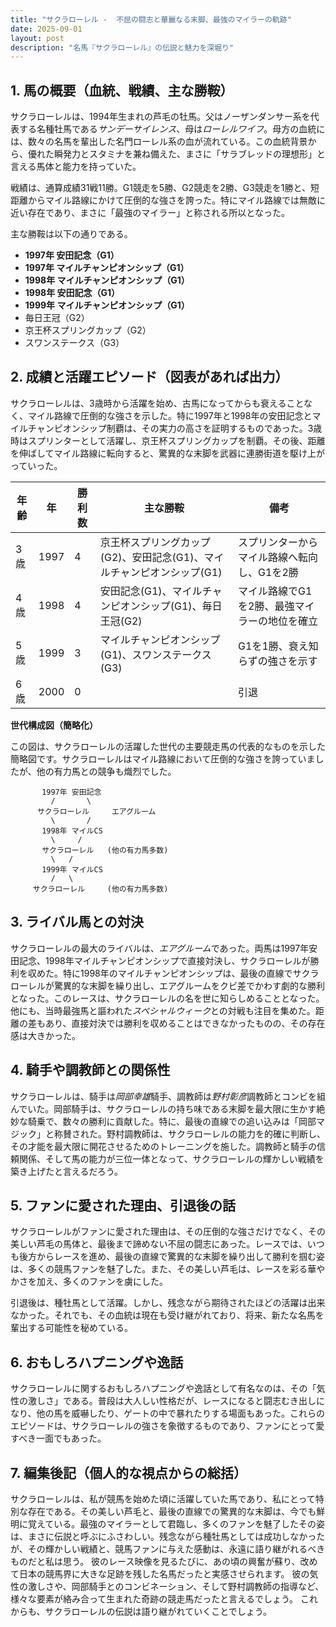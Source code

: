 ```yaml
---
title: "サクラローレル -  不屈の闘志と華麗なる末脚、最強のマイラーの軌跡"
date: 2025-09-01
layout: post
description: "名馬『サクラローレル』の伝説と魅力を深堀り"
---
```


## 1. 馬の概要（血統、戦績、主な勝鞍）

サクラローレルは、1994年生まれの芦毛の牡馬。父はノーザンダンサー系を代表する名種牡馬である*サンデーサイレンス*、母は*ローレルワイフ*。母方の血統には、数々の名馬を輩出した名門ローレル系の血が流れている。この血統背景から、優れた瞬発力とスタミナを兼ね備えた、まさに「サラブレッドの理想形」と言える馬体と能力を持っていた。

戦績は、通算成績31戦11勝。G1競走を5勝、G2競走を2勝、G3競走を1勝と、短距離からマイル路線にかけて圧倒的な強さを誇った。特にマイル路線では無敵に近い存在であり、まさに「最強のマイラー」と称される所以となった。

主な勝鞍は以下の通りである。

* **1997年 安田記念（G1）**
* **1997年 マイルチャンピオンシップ（G1）**
* **1998年 マイルチャンピオンシップ（G1）**
* **1998年 安田記念（G1）**
* **1999年 マイルチャンピオンシップ（G1）**
* 毎日王冠（G2）
* 京王杯スプリングカップ（G2）
* スワンステークス（G3）


## 2. 成績と活躍エピソード（図表があれば出力）

サクラローレルは、3歳時から活躍を始め、古馬になってからも衰えることなく、マイル路線で圧倒的な強さを示した。特に1997年と1998年の安田記念とマイルチャンピオンシップ制覇は、その実力の高さを証明するものであった。3歳時はスプリンターとして活躍し、京王杯スプリングカップを制覇。その後、距離を伸ばしてマイル路線に転向すると、驚異的な末脚を武器に連勝街道を駆け上がっていった。

| 年齢 | 年 | 勝利数 | 主な勝鞍 | 備考 |
|---|---|---|---|---|
| 3歳 | 1997 | 4 | 京王杯スプリングカップ(G2)、安田記念(G1)、マイルチャンピオンシップ(G1) | スプリンターからマイル路線へ転向し、G1を2勝 |
| 4歳 | 1998 | 4 | 安田記念(G1)、マイルチャンピオンシップ(G1)、毎日王冠(G2) | マイル路線でG1を2勝、最強マイラーの地位を確立 |
| 5歳 | 1999 | 3 | マイルチャンピオンシップ(G1)、スワンステークス(G3) | G1を1勝、衰え知らずの強さを示す |
| 6歳 | 2000 | 0 |  |  引退 |


**世代構成図（簡略化）**

この図は、サクラローレルの活躍した世代の主要競走馬の代表的なものを示した簡略図です。サクラローレルはマイル路線において圧倒的な強さを誇っていましたが、他の有力馬との競争も熾烈でした。


```
       1997年 安田記念
         /       \
      サクラローレル     エアグルーム
         \       /
       1998年 マイルCS
         \     /
       サクラローレル   (他の有力馬多数)
         \   /
       1999年 マイルCS
         /   \
     サクラローレル     (他の有力馬多数)
```


## 3. ライバル馬との対決

サクラローレルの最大のライバルは、*エアグルーム*であった。両馬は1997年安田記念、1998年マイルチャンピオンシップで直接対決し、サクラローレルが勝利を収めた。特に1998年のマイルチャンピオンシップは、最後の直線でサクラローレルが驚異的な末脚を繰り出し、エアグルームをクビ差でかわす劇的な勝利となった。このレースは、サクラローレルの名を世に知らしめることとなった。他にも、当時最強馬と謳われた*スペシャルウィーク*との対戦も注目を集めた。距離の差もあり、直接対決では勝利を収めることはできなかったものの、その存在感は大きかった。


## 4. 騎手や調教師との関係性

サクラローレルは、騎手は*岡部幸雄*騎手、調教師は*野村彰彦*調教師とコンビを組んでいた。岡部騎手は、サクラローレルの持ち味である末脚を最大限に生かす絶妙な騎乗で、数々の勝利に貢献した。特に、最後の直線での追い込みは「岡部マジック」と称賛された。野村調教師は、サクラローレルの能力を的確に判断し、その才能を最大限に開花させるためのトレーニングを施した。調教師と騎手の信頼関係、そして馬の能力が三位一体となって、サクラローレルの輝かしい戦績を築き上げたと言えるだろう。


## 5. ファンに愛された理由、引退後の話

サクラローレルがファンに愛された理由は、その圧倒的な強さだけでなく、その美しい芦毛の馬体と、最後まで諦めない不屈の闘志にあった。レースでは、いつも後方からレースを進め、最後の直線で驚異的な末脚を繰り出して勝利を掴む姿は、多くの競馬ファンを魅了した。また、その美しい芦毛は、レースを彩る華やかさを加え、多くのファンを虜にした。

引退後は、種牡馬として活躍。しかし、残念ながら期待されたほどの活躍は出来なかった。それでも、その血統は現在も受け継がれており、将来、新たな名馬を輩出する可能性を秘めている。


## 6. おもしろハプニングや逸話

サクラローレルに関するおもしろハプニングや逸話として有名なのは、その「気性の激しさ」である。普段は大人しい性格だが、レースになると闘志むき出しになり、他の馬を威嚇したり、ゲートの中で暴れたりする場面もあった。これらのエピソードは、サクラローレルの強さを象徴するものであり、ファンにとって愛すべき一面でもあった。


## 7. 編集後記（個人的な視点からの総括）

サクラローレルは、私が競馬を始めた頃に活躍していた馬であり、私にとって特別な存在である。その美しい芦毛と、最後の直線での驚異的な末脚は、今でも鮮明に覚えている。最強のマイラーとして君臨し、多くのファンを魅了したその姿は、まさに伝説と呼ぶにふさわしい。残念ながら種牡馬としては成功しなかったが、その輝かしい戦績と、競馬ファンに与えた感動は、永遠に語り継がれるべきものだと私は思う。  彼のレース映像を見るたびに、あの頃の興奮が蘇り、改めて日本の競馬界に大きな足跡を残した名馬だったと実感させられます。  彼の気性の激しさや、岡部騎手とのコンビネーション、そして野村調教師の指導など、様々な要素が絡み合って生まれた奇跡の競走馬だったと言えるでしょう。  これからも、サクラローレルの伝説は語り継がれていくことでしょう。
